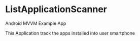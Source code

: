 # ListApplicationScanner
 
 Android MVVM Example App 

 This Application track the apps installed into user smartphone
